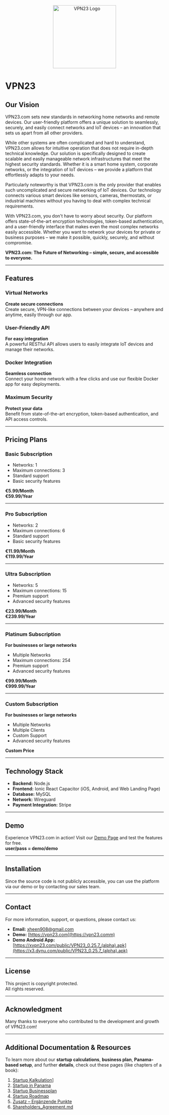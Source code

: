 <div align="center">
    <img src="https://x3.dynu.com/assets/logo-D3O0-4lF.png" alt="VPN23 Logo" width="200"/>
</div>

# VPN23

## Our Vision

VPN23.com sets new standards in networking home networks and remote devices. Our user-friendly platform offers a unique solution to seamlessly, securely, and easily connect networks and IoT devices – an innovation that sets us apart from all other providers.

While other systems are often complicated and hard to understand, VPN23.com allows for intuitive operation that does not require in-depth technical knowledge. Our solution is specifically designed to create scalable and easily manageable network infrastructures that meet the highest security standards. Whether it is a smart home system, corporate networks, or the integration of IoT devices – we provide a platform that effortlessly adapts to your needs.

Particularly noteworthy is that VPN23.com is the only provider that enables such uncomplicated and secure networking of IoT devices. Our technology connects various smart devices like sensors, cameras, thermostats, or industrial machines without you having to deal with complex technical requirements.

With VPN23.com, you don't have to worry about security. Our platform offers state-of-the-art encryption technologies, token-based authentication, and a user-friendly interface that makes even the most complex networks easily accessible. Whether you want to network your devices for private or business purposes – we make it possible, quickly, securely, and without compromise.

**VPN23.com: The Future of Networking – simple, secure, and accessible to everyone.**

---

## Features

### Virtual Networks
**Create secure connections**  
Create secure, VPN-like connections between your devices – anywhere and anytime, easily through our app.

### User-Friendly API
**For easy integration**  
A powerful RESTful API allows users to easily integrate IoT devices and manage their networks.

### Docker Integration
**Seamless connection**  
Connect your home network with a few clicks and use our flexible Docker app for easy deployments.

### Maximum Security
**Protect your data**  
Benefit from state-of-the-art encryption, token-based authentication, and API access controls.

---

## Pricing Plans

### Basic Subscription
- Networks: 1  
- Maximum connections: 3  
- Standard support  
- Basic security features  

**€5.99/Month**  
**€59.99/Year**

---

### Pro Subscription
- Networks: 2  
- Maximum connections: 6  
- Standard support  
- Basic security features  

**€11.99/Month**  
**€119.99/Year**

---

### Ultra Subscription
- Networks: 5  
- Maximum connections: 15  
- Premium support  
- Advanced security features  

**€23.99/Month**  
**€239.99/Year**

---

### Platinum Subscription
**For businesses or large networks**  
- Multiple Networks  
- Maximum connections: 254  
- Premium support  
- Advanced security features  

**€99.99/Month**  
**€999.99/Year**

---

### Custom Subscription
**For businesses or large networks**  
- Multiple Networks  
- Multiple Clients  
- Custom Support  
- Advanced security features  

**Custom Price**  

---

## Technology Stack

- **Backend:** Node.js  
- **Frontend:** Ionic React Capacitor (iOS, Android, and Web Landing Page)  
- **Database:** MySQL  
- **Network:** Wireguard  
- **Payment Integration:** Stripe  

---

## Demo

Experience VPN23.com in action! Visit our [Demo Page](https://vpn23.com) and test the features for free.  
**user/pass = demo/demo**

---

## Installation

Since the source code is not publicly accessible, you can use the platform via our demo or by contacting our sales team.

---

## Contact

For more information, support, or questions, please contact us:

- **Email:** xheen908@gmail.com  
- **Demo:** [https://vpn23.com](https://vpn23.comm)  
- **Demo Android App:** [https://xvpn23.com/public/VPN23_0.25.7_(alpha).apk](https://x3.dynu.com/public/VPN23_0.25.7_(alpha).apk)  

---

## License

This project is copyright protected.  
All rights reserved.

---

## Acknowledgment

Many thanks to everyone who contributed to the development and growth of VPN23.com!

---

## Additional Documentation & Resources

To learn more about our **startup calculations**, **business plan**, **Panama-based setup**, and further **details**, check out these pages (like chapters of a book):

1. [Startup Kalkulation](https://github.com/xheen908/VPN23_PR_enEN/blob/main/startup_kalkulation.md)]
2. [Startup in Panama](https://github.com/xheen908/VPN23_PR_enEN/blob/main/startup_panama.md)  
3. [Startup Businessplan](https://github.com/xheen908/VPN23_PR_enEN/blob/main/startup_buisnessplan.md)  
4. [Startup Roadmap](https://github.com/xheen908/VPN23_PR_enEN/blob/main/startup_roadmap.md)  
5. [Zusatz – Ergänzende Punkte](https://github.com/xheen908/VPN23_PR_enEN/blob/main/zusatz.md)
6. [Shareholders_Agreement.md](https://github.com/xheen908/VPN23_PR_enEN/blob/main/Shareholders_Agreement.md)
